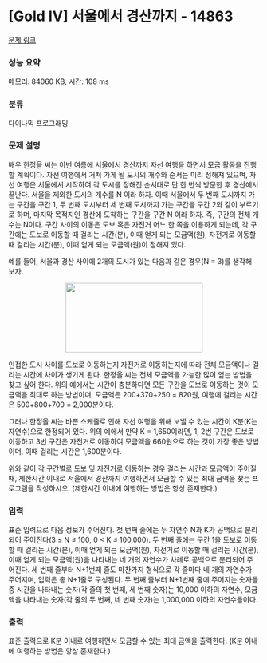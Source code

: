 # [Gold IV] 서울에서 경산까지 - 14863 

[문제 링크](https://www.acmicpc.net/problem/14863) 

### 성능 요약

메모리: 84060 KB, 시간: 108 ms

### 분류

다이나믹 프로그래밍

### 문제 설명

<p>배우 한정올 씨는 이번 여름에 서울에서 경산까지 자선 여행을 하면서 모금 활동을 진행할 계획이다. 자선 여행에서 거쳐 가게 될 도시의 개수와 순서는 미리 정해져 있으며, 자선 여행은 서울에서 시작하여 각 도시를 정해진 순서대로 단 한 번씩 방문한 후 경산에서 끝난다. 서울을 제외한 도시의 개수를 N 이라 하자. 이때 서울에서 두 번째 도시까지 가는 구간을 구간 1, 두 번째 도시부터 세 번째 도시까지 가는 구간을 구간 2와 같이 부르기로 하며, 마지막 목적지인 경산에 도착하는 구간을 구간 N 이라 하자. 즉, 구간의 전체 개수는 N이다. 구간 사이의 이동은 도보 혹은 자전거 어느 한 쪽을 이용하게 되는데, 각 구간에는 도보로 이동할 때 걸리는 시간(분), 이때 얻게 되는 모금액(원), 자전거로 이동할 때 걸리는 시간(분), 이때 얻게 되는 모금액(원)이 정해져 있다.</p>

<p>예를 들어, 서울과 경산 사이에 2개의 도시가 있는 다음과 같은 경우(N = 3)를 생각해 보자.</p>

<p style="text-align: center;"><img alt="" src="https://onlinejudgeimages.s3-ap-northeast-1.amazonaws.com/problem/14863/1.png" style="height:139px; width:275px"></p>

<p>인접한 도시 사이를 도보로 이동하는지 자전거로 이동하는지에 따라 전체 모금액이나 걸리는 시간에 차이가 생기게 된다. 한정올 씨는 전체 모금액을 가능한 많이 얻는 방법을 찾고 싶어 한다. 위의 예에서는 시간이 충분하다면 모든 구간을 도보로 이동하는 것이 모금액을 최대로 하는 방법이며, 모금액은 200+370+250 = 820원, 여행에 걸리는 시간은 500+800+700 = 2,000분이다.</p>

<p>그러나 한정올 씨는 바쁜 스케줄로 인해 자선 여행을 위해 보낼 수 있는 시간이 K분(K는 자연수)으로 한정되어 있다. 위의 예에서 만약 K = 1,650이라면, 1, 2번 구간은 도보로 이동하고 3번 구간은 자전거로 이동하여 모금액을 660원으로 하는 것이 가장 좋은 방법이며, 이때 걸리는 시간은 1,600분이다.</p>

<p>위와 같이 각 구간별로 도보 및 자전거로 이동하는 경우 걸리는 시간과 모금액이 주어질 때, 제한시간 이내로 서울에서 경산까지 여행하면서 모금할 수 있는 최대 금액을 찾는 프로그램을 작성하시오. (제한시간 이내에 여행하는 방법은 항상 존재한다.)</p>

### 입력 

 <p>표준 입력으로 다음 정보가 주어진다. 첫 번째 줄에는 두 자연수 N과 K가 공백으로 분리되어 주어진다(3 ≤ N ≤ 100, 0 < K ≤ 100,000). 두 번째 줄에는 구간 1을 도보로 이동할 때 걸리는 시간(분), 이때 얻게 되는 모금액(원), 자전거로 이동할 때 걸리는 시간(분), 이때 얻게 되는 모금액(원)을 나타내는 네 개의 자연수가 차례로 공백으로 분리되어 주어진다. 세 번째 줄부터 N+1번째 줄도 마찬가지 형식으로 각 줄마다 네 개의 자연수가 주어지며, 입력은 총 N+1줄로 구성된다. 두 번째 줄부터 N+1번째 줄에 주어지는 숫자들 중 시간을 나타내는 숫자(각 줄의 첫 번째, 세 번째 숫자)는 10,000 이하의 자연수, 모금액을 나타내는 숫자(각 줄의 두 번째, 네 번째 숫자)는 1,000,000 이하의 자연수들이다.</p>

### 출력 

 <p>표준 출력으로 K분 이내로 여행하면서 모금할 수 있는 최대 금액을 출력한다. (K분 이내에 여행하는 방법은 항상 존재한다.)</p>


